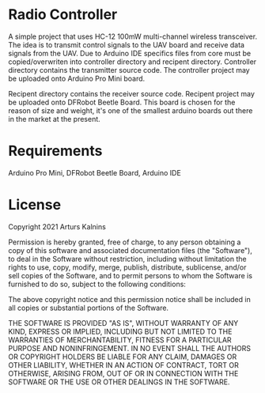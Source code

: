 # Radio Controller
A simple project that uses HC-12 100mW multi-channel wireless transceiver. The idea is to transmit control signals to the UAV board and receive data signals from the UAV.
Due to Arduino IDE specifics files from core must be copied/overwriten into controller directory and recipent directory.
Controller directory contains the transmitter source code.
The controller project may be uploaded onto Arduino Pro Mini board.

Recipent directory contains the receiver source code.
Recipent project may be uploaded onto DFRobot Beetle Board. This board is chosen 
for the reason of size and weight, it's one of the smallest arduino boards out there in the market at the present.


# Requirements
Arduino Pro Mini, DFRobot Beetle Board, Arduino IDE

# License
Copyright 2021 Arturs Kalnins

Permission is hereby granted, free of charge, to any person obtaining a copy of this software and associated documentation files (the "Software"), to deal in the Software without restriction, including without limitation the rights to use, copy, modify, merge, publish, distribute, sublicense, and/or sell copies of the Software, and to permit persons to whom the Software is furnished to do so, subject to the following conditions:

The above copyright notice and this permission notice shall be included in all copies or substantial portions of the Software.

THE SOFTWARE IS PROVIDED "AS IS", WITHOUT WARRANTY OF ANY KIND, EXPRESS OR IMPLIED, INCLUDING BUT NOT LIMITED TO THE WARRANTIES OF MERCHANTABILITY, FITNESS FOR A PARTICULAR PURPOSE AND NONINFRINGEMENT. IN NO EVENT SHALL THE AUTHORS OR COPYRIGHT HOLDERS BE LIABLE FOR ANY CLAIM, DAMAGES OR OTHER LIABILITY, WHETHER IN AN ACTION OF CONTRACT, TORT OR OTHERWISE, ARISING FROM, OUT OF OR IN CONNECTION WITH THE SOFTWARE OR THE USE OR OTHER DEALINGS IN THE SOFTWARE.